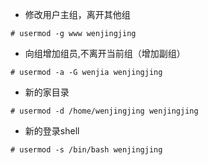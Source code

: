 - 修改用户主组，离开其他组
```
# usermod -g www wenjingjing
```

- 向组增加组员,不离开当前组（增加副组）
```
# usermod -a -G wenjia wenjingjing
```

- 新的家目录
```
# usermod -d /home/wenjingjing wenjingjing
```

- 新的登录shell
```
# usermod -s /bin/bash wenjingjing
```